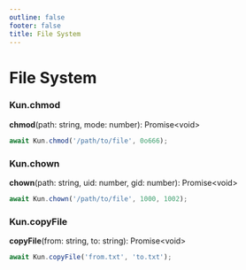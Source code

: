 ```yaml
---
outline: false
footer: false
title: File System
---
```


# File System

### Kun.chmod

**chmod**(path: string, mode: number): Promise\<void\>

```js
await Kun.chmod('/path/to/file', 0o666);
```

### Kun.chown

**chown**(path: string, uid: number, gid: number): Promise\<void\>

```js
await Kun.chown('/path/to/file', 1000, 1002);
```

### Kun.copyFile

**copyFile**(from: string, to: string): Promise\<void\>

```js
await Kun.copyFile('from.txt', 'to.txt');
```


